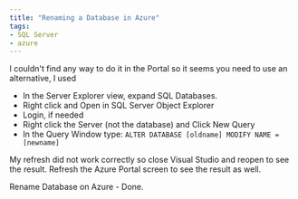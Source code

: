 ```yaml
---
title: "Renaming a Database in Azure"
tags:
- SQL Server
- azure
---
```


I couldn't find any way to do it in the Portal so it seems you need to use an alternative, I used

* In the Server Explorer view, expand SQL Databases.
* Right click and Open in SQL Server Object Explorer
* Login, if needed
* Right click the Server (not the database) and Click New Query
* In the Query Window type: `ALTER DATABASE [oldname] MODIFY NAME = [newname]`

My refresh did not work correctly so close Visual Studio and reopen to see the result. Refresh the Azure Portal screen to see the result as well.

Rename Database on Azure - Done.
